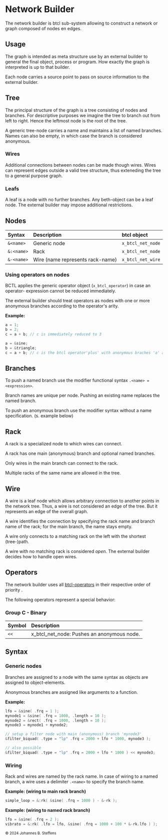 # Network Builder
The network builder is btcl sub-system allowing to construct a network or graph composed of nodes en edges. 

## Usage
The graph is intended as meta structure use by an external builder to general the final object, process or program. How exactly the graph is interpreted is up to that builder.

Each node carries a source point to pass on source information to the external builder.

## Tree
The principal structure of the graph is a tree consisting of nodes and branches. For descriptive purposes we imagine the tree to branch out from left to right. Hence the leftmost node is the root of the tree.

A generic tree-node carries a name and maintains a list of named branches. Names can also be empty, in which case the branch is considered anonymous. 

### Wires
Additional connections between nodes can be made though wires. Wires can represent edges outside a valid tree structure, thus exteneding the tree to a general purpose graph.

### Leafs
A leaf is a node with no further branches. Any beth-object can be a leaf node. The external builder may impose additional restrictions.

## Nodes

|Syntax|Description|btcl object|
|:---|:---|:---|
|```&<name>```|Generic node|```x_btcl_net_node```|
|```&:<name>```|Rack|```x_btcl_net_node```|
|```&-<name>```|Wire (name represents rack-name)|```x_btcl_net_wire```|

### Using operators on nodes

BCTL applies the generic operator object (```x_btcl_operator```) in case an operator- expression cannot be reduced immediately.

The external builder should treat operators as nodes with one or more anonymous branches according to the operator's arity.

**Example:**

```C
a = 1;
b = 2;
c = a + b; // c is immediately reduced to 3

a = &sine;
b = &triangle;
c = a + b; // c is the btcl operator'plus' with anonymous braches 'a' and 'b';

```

## Branches

To push a named branch use the modifier functional syntax ```.<name> = <expression>```.

Branch names are unique per node. Pushing an existing name replaces the named branch.

To push an anonymous branch use the modifier syntax without a name specification. (s. example below)

## Rack

A rack is a specialized node to which wires can connect.

A rack has one main (anonymous) branch and optional named branches.

Only wires in the main branch can connect to the rack.

Multiple racks of the same name are allowed in the tree.

## Wire

A wire is a leaf node which allows arbitrary connection to another points in the network tree. Thus, a wire is not considered an edge of the tree. But it represents an edge of the overall graph.

A wire identifies the connection by specifying the rack name and branch name of the rack; for the main branch, the name stays empty.

A wire only connects to a matching rack on the left with the shortest (tree-)path. 

A wire with no matching rack is considered *open*. The external builder decides how to handle open wires.

## Operators

The network builder uses all [btcl-operators](btcl.md#operators) in their respective order of priority . 

The following operators represent a special behavior:

### Group C - Binary

| Symbol   | Description                                |
| :------- | :----------------------------------------- |
| ```<<``` | x_btcl_net_node: Pushes an anonymous node. |


## Syntax

### Generic nodes

Branches are assigned to a node with the same syntax as objects are assigned to object-elements.

Anonymous branches are assigned like arguments to a function.

**Example:**

```C
lfo = &sine( .frq = 1 );
mynode1 = &sine( .frq = 1000, .length = 10 );
mynode2 = &rect( .frq = 1000, .length = 10 );
mynode3 = mynode1 + mynode2;

// setup a filter node with main (anonymous) branch 'mynode3'
&filter_biquad( .type = "lp" .frq = 2000 + lfo * 1000, mynode3 );

// also possible
&filter_biquad( .type = "lp" .frq = 2000 + lfo * 1000 ) << mynode3;
```

### Wiring
Rack and wires are named by the rack name. In case of wiring to a named branch, a wire uses a delimiter ```.<name>``` to specify the branch name.

**Example: (wiring to main rack branch)**

```C
simple_loop = &:rk( &sine( .frq = 1000 ) - &-rk );
```

**Example: (wiring to named rack branch)**

```C
lfo = &sine( .frq = 2 );
vibrato = &:rk( .lfo = lfo, &sine( .frq = 1000 + 100 * &-rk.lfo ) );
```

<sub>&copy; 2024 Johannes B. Steffens</sub>